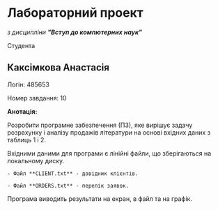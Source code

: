 # Лабораторний проект

*з дисципліни* ***"Вступ до компютерних наук"***

Студента 

## **Каксімкова Анастасія**

Логін: 485653

Номер завдання: 10

**Анотація:**

Розробити програмне забезпечення (ПЗ), яке вирішує задачу розрахунку і аналізу продажів літератури на основі вхідних даних з таблиць 1 і 2.

Вхідними даними для програми є лінійні файли, що зберігаються на локальному диску.

	- Файл **CLIENT.txt** - довідник клієнтів.

	- Файл **ORDERS.txt** - перелік заявок.

Програма виводить результати на екран, в файл та на графік.

